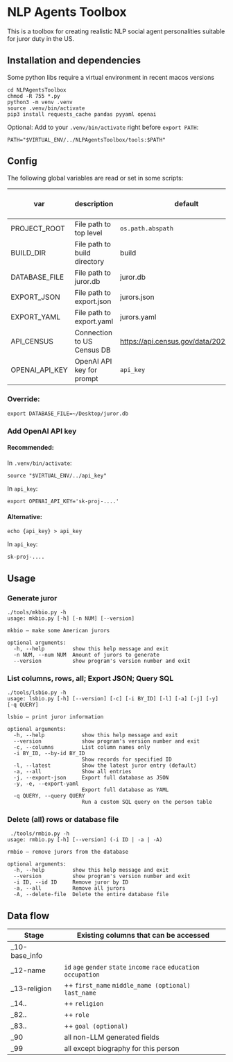 # NLP Agents Toolbox

This is a toolbox for creating realistic NLP social agent 
personalities suitable for juror duty in the US.

## Installation and dependencies

Some python libs require a virtual environment in recent macos versions 
```
cd NLPAgentsToolbox
chmod -R 755 *.py
python3 -m venv .venv
source .venv/bin/activate
pip3 install requests_cache pandas pyyaml openai
```

Optional: Add to your `.venv/bin/activate` right before `export PATH`:
```
PATH="$VIRTUAL_ENV/../NLPAgentsToolbox/tools:$PATH"
```

## Config

The following global variables are read or set in some scripts:

| var            | description                   | default                                 | mkbio | lsbio | rmbio | dbcontroller | _10-base-info | _12-name      | _99-generateprompt
|----------------|-------------------------------|-----------------------------------------|-------|-------|-------|--------------|---------------|---------------|--------------------|
| PROJECT_ROOT   | File path to top level        | `os.path.abspath`                       | rw    | rw    | rw    | -            | r             | r             |                    |
| BUILD_DIR      | File path to build directory  | build                                   | rw    | r     | r     | -            | r             | -             |                    |
| DATABASE_FILE  | File path to juror.db         | juror.db                                | rw    | rw    | rw    | r            | -             | -             |                    |
| EXPORT_JSON    | File path to export.json      | jurors.json                             | -     | rw    | -     | -            | -             | -             |                    |
| EXPORT_YAML    | File path to export.yaml      | jurors.yaml                             | -     | rw    | -     | -            | -             | -             |                    |
| API_CENSUS     | Connection to US Census DB    | https://api.census.gov/data/2020/dec/pl | r     | -     | -     | -            | r             | -             |                    |
| OPENAI_API_KEY | OpenAI API key for prompt     | `api_key`                               | -     | -     | -     | -            | -             | -             | r                  |

### Override:
```
export DATABASE_FILE=~/Desktop/juror.db
```

### Add OpenAI API key
#### Recommended:  
In ``.venv/bin/activate``:  
```
source "$VIRTUAL_ENV/../api_key"
```
In ``api_key``:  
```
export OPENAI_API_KEY='sk-proj-....'
```
  
#### Alternative:  
```
echo {api_key} > api_key
```
In ``api_key``:  
```
sk-proj-....
```

## Usage 

### Generate juror
```
./tools/mkbio.py -h     
usage: mkbio.py [-h] [-n NUM] [--version]

mkbio – make some American jurors

optional arguments:
  -h, --help         show this help message and exit
  -n NUM, --num NUM  Amount of jurors to generate
  --version          show program's version number and exit
```

### List columns, rows, all; Export JSON; Query SQL
```
./tools/lsbio.py -h
usage: lsbio.py [-h] [--version] [-c] [-i BY_ID] [-l] [-a] [-j] [-y] [-q QUERY]

lsbio – print juror information

optional arguments:
  -h, --help            show this help message and exit
  --version             show program's version number and exit
  -c, --columns         List column names only
  -i BY_ID, --by-id BY_ID
                        Show records for specified ID
  -l, --latest          Show the latest juror entry (default)
  -a, --all             Show all entries
  -j, --export-json     Export full database as JSON
  -y, -e, --export-yaml
                        Export full database as YAML
  -q QUERY, --query QUERY
                        Run a custom SQL query on the person table
```

### Delete (all) rows or database file
```
 ./tools/rmbio.py -h
usage: rmbio.py [-h] [--version] (-i ID | -a | -A)

rmbio – remove jurors from the database

optional arguments:
  -h, --help         show this help message and exit
  --version          show program's version number and exit
  -i ID, --id ID     Remove juror by ID
  -a, --all          Remove all jurors
  -A, --delete-file  Delete the entire database file
```

## Data flow 

| Stage | Existing columns that can be accessed |
|-|-|
| _10-base_info | |
| _12-name |  ``id`` ``age`` ``gender`` ``state`` ``income`` ``race`` ``education`` ``occupation`` |
| _13-religion | ++ ``first_name`` ``middle_name (optional)`` ``last_name`` |
| _14.. | ++ ``religion`` |
| _82.. | ++ ``role`` |
| _83.. | ++ ``goal (optional)`` |
| _90 | all non-LLM generated fields |
| _99 | all except biography for this person |
